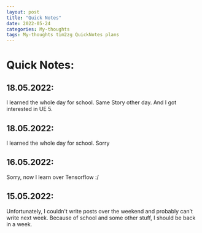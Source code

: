 ```yaml
---
layout: post
title: "Quick Notes"
date: 2022-05-24
categories: My-thoughts
tags: My-thoughts tim2zg QuickNotes plans
---
```


# Quick Notes:

## 18.05.2022:

I learned the whole day for school. Same Story other day. And I got interested in UE 5.

## 18.05.2022:

I learned the whole day for school. Sorry

## 16.05.2022:

Sorry, now I learn over Tensorflow :/

## 15.05.2022:

Unfortunately, I couldn't write posts over the weekend and probably can’t write next week. Because of school and some other stuff, I should be back in a week.
